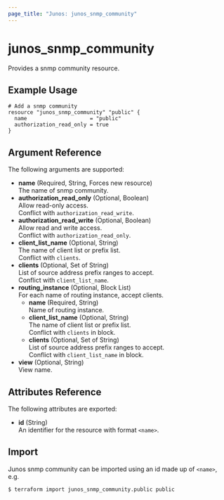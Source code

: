 ```yaml
---
page_title: "Junos: junos_snmp_community"
---
```


# junos_snmp_community

Provides a snmp community resource.

## Example Usage

```hcl
# Add a snmp community
resource "junos_snmp_community" "public" {
  name                    = "public"
  authorization_read_only = true
}
```

## Argument Reference

The following arguments are supported:

- **name** (Required, String, Forces new resource)  
  The name of snmp community.
- **authorization_read_only** (Optional, Boolean)  
  Allow read-only access.  
  Conflict with `authorization_read_write`.
- **authorization_read_write** (Optional, Boolean)  
  Allow read and write access.  
  Conflict with `authorization_read_only`.
- **client_list_name** (Optional, String)  
  The name of client list or prefix list.  
  Conflict with `clients`.
- **clients** (Optional, Set of String)  
  List of source address prefix ranges to accept.  
  Conflict with `client_list_name`.
- **routing_instance** (Optional, Block List)  
  For each name of routing instance, accept clients.
  - **name** (Required, String)  
    Name of routing instance.
  - **client_list_name** (Optional, String)  
    The name of client list or prefix list.  
    Conflict with `clients` in block.
  - **clients** (Optional, Set of String)  
    List of source address prefix ranges to accept.  
    Conflict with `client_list_name` in block.
- **view** (Optional, String)  
  View name.

## Attributes Reference

The following attributes are exported:

- **id** (String)  
  An identifier for the resource with format `<name>`.

## Import

Junos snmp community can be imported using an id made up of `<name>`, e.g.

```shell
$ terraform import junos_snmp_community.public public
```
